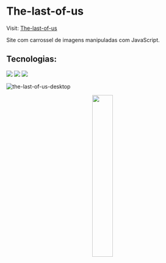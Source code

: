 # The-last-of-us

Visit: <a href="https://diegokraus.github.io/the-last-of-us/">The-last-of-us </a>

Site com carrossel de imagens manipuladas com JavaScript.

## Tecnologias:

<div  width="150">
<img src="https://img.shields.io/badge/HTML5-E34F26?style=for-the-badge&logo=html5&logoColor=white" />
<img src="https://img.shields.io/badge/CSS3-1572B6?style=for-the-badge&logo=css3&logoColor=white" />
<img src="https://img.shields.io/badge/JavaScript-F7DF1E?style=for-the-badge&logo=javascript&logoColor=black" />
</div>

![the-last-of-us-desktop](https://user-images.githubusercontent.com/80995860/229325323-aaf1e967-b10a-4a86-9628-a54a0355d997.png)

<p align="center" width="100%">
    <img width="33%" src="https://user-images.githubusercontent.com/80995860/229325381-66e9bf23-80ae-4dfb-ba92-23d42d3db7e8.png">
</p>


